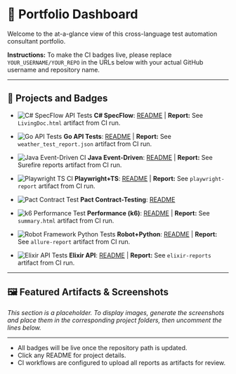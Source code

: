 # 🧭 Portfolio Dashboard

Welcome to the at-a-glance view of this cross-language test automation consultant portfolio.

**Instructions:** To make the CI badges live, please replace `YOUR_USERNAME/YOUR_REPO` in the URLs below with your actual GitHub username and repository name.

---

## 🔖 Projects and Badges

* ![C# SpecFlow API Tests](https://github.com/YOUR_USERNAME/YOUR_REPO/actions/workflows/csharp-ci.yml/badge.svg) **C# SpecFlow**: [README](csharp-specflow-api-tests/README.md) | **Report:** See `LivingDoc.html` artifact from CI run.

* ![Go API Tests](https://github.com/YOUR_USERNAME/YOUR_REPO/actions/workflows/go-ci.yml/badge.svg) **Go API Tests**: [README](go-api-tests/README.md) | **Report:** See `weather_test_report.json` artifact from CI run.

* ![Java Event-Driven CI](https://github.com/YOUR_USERNAME/YOUR_REPO/actions/workflows/java-ci.yml/badge.svg) **Java Event-Driven**: [README](java-event-driven-tests/README.md) | **Report:** See Surefire reports artifact from CI run.

* ![Playwright TS CI](https://github.com/YOUR_USERNAME/YOUR_REPO/actions/workflows/playwright-ci.yml/badge.svg) **Playwright+TS**: [README](playwright_ts_api_test/README.md) | **Report:** See `playwright-report` artifact from CI run.

* ![Pact Contract Test](https://github.com/YOUR_USERNAME/YOUR_REPO/actions/workflows/pact-ci.yml/badge.svg) **Pact Contract-Testing**: [README](pact-contract-testing/README.md)

* ![k6 Performance Test](https://github.com/YOUR_USERNAME/YOUR_REPO/actions/workflows/k6-ci.yml/badge.svg) **Performance (k6)**: [README](k6-performance-tests/README.md) | **Report:** See `summary.html` artifact from CI run.

* ![Robot Framework Python Tests](https://github.com/YOUR_USERNAME/YOUR_REPO/actions/workflows/robot-python-ci.yml/badge.svg) **Robot+Python**: [README](robot-framework-python-tests/README.md) | **Report:** See `allure-report` artifact from CI run.

* ![Elixir API Tests](https://github.com/YOUR_USERNAME/YOUR_REPO/actions/workflows/elixir_ci.yml/badge.svg) **Elixir API**: [README](elixir-api-tests/README.md) | **Report:** See `elixir-reports` artifact from CI run.

---

## 🖼️ Featured Artifacts & Screenshots

*This section is a placeholder. To display images, generate the screenshots and place them in the corresponding project folders, then uncomment the lines below.*

<!--
### Playwright HTML Report
![Playwright Report Screenshot](playwright_ts_api_test/playwright-report/screenshot.png)

### Robot Framework HTML Log
![Robot Log Screenshot](robot-framework-python-tests/log_screenshot.png)

### C# LivingDoc
![C# LivingDoc Screenshot](csharp-specflow-api-tests/livingdoc_screenshot.png)

### Elixir HTML Report
![Elixir Report Screenshot](elixir-api-tests/elixir_report_screenshot.png)
-->

---

-   All badges will be live once the repository path is updated.
-   Click any README for project details.
-   CI workflows are configured to upload all reports as artifacts for review.
